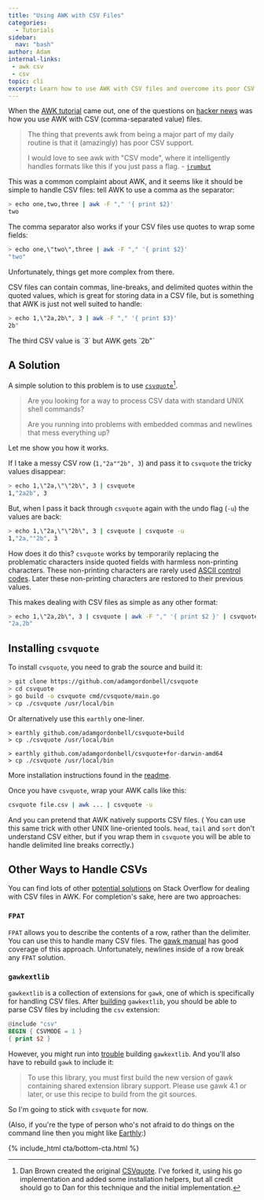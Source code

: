 ```yaml
---
title: "Using AWK with CSV Files"
categories:
  - Tutorials
sidebar:
  nav: "bash"
author: Adam
internal-links:
 - awk csv
 - csv 
topic: cli
excerpt: Learn how to use AWK with CSV files and overcome its poor CSV support. Discover a simple solution using the `csvquote` tool to handle CSV files in AWK, making it as easy as working with any other format.
---
```

When the [AWK tutorial](/blog/awk-examples) came out, one of the questions on [hacker news](https://news.ycombinator.com/item?id=28707463) was how you use AWK with CSV (comma-separated value) files.

> The thing that prevents awk from being a major part of my daily routine is that it (amazingly) has poor CSV support.
>
> I would love to see awk with "CSV mode", where it intelligently handles formats like this if you just pass a flag. - [`jrumbut`](https://news.ycombinator.com/item?id=28709248)

This was a common complaint about AWK, and it seems like it should be simple to handle CSV files: tell AWK to use a comma as the separator:

~~~{.bash caption=">_"}
> echo one,two,three | awk -F "," '{ print $2}'
two
~~~

The comma separator also works if your CSV files use quotes to wrap some fields:

~~~{.bash caption=">_"}
> echo one,\"two\",three | awk -F "," '{ print $2}'
"two"
~~~

Unfortunately, things get more complex from there.

CSV files can contain commas, line-breaks, and delimited quotes within the quoted values, which is great for storing data in a CSV file, but is something that AWK is just not well suited to handle:

~~~{.bash caption=">_"}
> echo 1,\"2a,2b\", 3 | awk -F "," '{ print $3}'
2b"
~~~

<figcaption>The third CSV value is `3` but AWK gets `2b"`</figcaption>

## A Solution

A simple solution to this problem is to use [`csvquote`](https://github.com/adamgordonbell/csvquote)[^1].

>Are you looking for a way to process CSV data with standard UNIX shell commands?
>
> Are you running into problems with embedded commas and newlines that mess everything up?

Let me show you how it works.

If I take a messy CSV row (`1,"2a""2b", 3`) and pass it to `csvquote` the tricky values disappear:

~~~{.bash caption=">_"}
> echo 1,\"2a,\"\"2b\", 3 | csvquote
1,"2a2b", 3
~~~

But, when I pass it back through `csvquote` again with the undo flag (`-u`) the values are back:

~~~{.bash caption=">_"}
> echo 1,\"2a,\"\"2b\", 3 | csvquote | csvquote -u
1,"2a,""2b", 3
~~~

How does it do this? `csvquote` works by temporarily replacing the problematic characters inside quoted fields with harmless non-printing characters. These non-printing characters are rarely used [ASCII control codes](https://en.wikipedia.org/wiki/C0_and_C1_control_codes). Later these non-printing characters are restored to their previous values.

This makes dealing with CSV files as simple as any other format:

~~~{.bash caption=">_"}
> echo 1,\"2a,2b\", 3 | csvquote | awk -F "," '{ print $2 }' | csvquote -u 
"2a,2b" 
~~~

## Installing `csvquote`

To install `cvsquote`, you need to grab the source and build it:

~~~{.bash caption=">_"}
> git clone https://github.com/adamgordonbell/csvquote
> cd csvquote
> go build -o csvquote cmd/cvsquote/main.go
> cp ./csvquote /usr/local/bin
~~~

Or alternatively use this `earthly` one-liner.

~~~{.output caption="Linux Install"}
> earthly github.com/adamgordonbell/csvquote+build
> cp ./csvquote /usr/local/bin
~~~

~~~{.output caption="MacOS Install"}
> earthly github.com/adamgordonbell/csvquote+for-darwin-amd64
> cp ./csvquote /usr/local/bin
~~~

More installation instructions found in the [readme](https://github.com/adamgordonbell/csvquote).

Once you have `csvquote`, wrap your AWK calls like this:

~~~ {.bash caption=">_"}
csvquote file.csv | awk ... | csvquote -u
~~~

And you can pretend that AWK natively supports CSV files. ( You can use this same trick with other UNIX line-oriented tools. `head`, `tail` and `sort` don't understand CSV either, but if you wrap them in `csvquote` you will be able to handle delimited line breaks correctly.)

## Other Ways to Handle CSVs

You can find lots of other [potential solutions](https://stackoverflow.com/questions/314384/parsing-a-csv-file-using-gawk) on Stack Overflow for dealing with CSV files in AWK. For completion's sake, here are two approaches:

### `FPAT`

`FPAT` allows you to describe the contents of a row, rather than the delimiter. You can use this to handle many CSV files. The [gawk manual](https://www.gnu.org/software/gawk/manual/html_node/Splitting-By-Content.html) has good coverage of this approach. Unfortunately, newlines inside of a row break any `FPAT` solution.

### `gawkextlib`

`gawkextlib` is a collection of extensions for `gawk`, one of which is specifically for handling CSV files. After [building](http://gawkextlib.sourceforge.net/csv/gawk-csv.html) `gawkextlib`, you should be able to parse CSV files by including the `csv` extension:

``` awk
@include "csv"
BEGIN { CSVMODE = 1 }
{ print $2 }
```

However, you might run into [trouble](https://unix.stackexchange.com/questions/102976/gawk-with-gawkextlib) building `gawkextlib`. And you'll also have to rebuild `gawk` to include it:

> To use this library, you must first build the new version of gawk containing shared extension library support. Please use gawk 4.1 or later, or use this recipe to build from the git sources.

So I'm going to stick with `csvquote` for now.

(Also, if you're the type of person who's not afraid to do things on the command line then you might like [Earthly](/):)

{% include_html cta/bottom-cta.html %}

[^1]: Dan Brown created the original [CSVquote](https://github.com/dbro/csvquote). I've forked it, using his go implementation and added some installation helpers, but all credit should go to Dan for this technique and the initial implementation.
